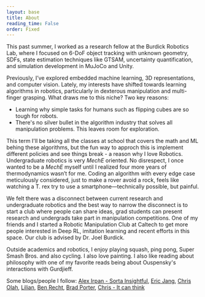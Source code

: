 ```yaml
---
layout: base
title: About
reading_time: False
order: Fixed
---
```


This past summer, I worked as a research fellow at the Burdick Robotics Lab, where I focused on 6-DoF object tracking with unknown geometry, SDFs, state estimation techniques like GTSAM, uncertainty quantification, and simulation development in MuJoCo and Unity.
 
Previously, I’ve explored embedded machine learning, 3D representations, and computer vision. Lately, my interests have shifted towards learning algorithms in robotics, particularly in dexterous manipulation and multi-finger grasping. What draws me to this niche? Two key reasons:

- Learning why simple tasks for humans such as flipping cubes are so tough for robots.
- There's no silver bullet in the algorithm industry that solves all manipulation problems. This leaves room for exploration.

This term I'll be taking all the classes at school that covers the math and ML behing these algorithms, but the fun way to approch this is implement different policies and see things break - a reason why I love Robotics. Undergraduate robotics is very _MechE_ oriented. No disrespect, I once wanted to be a _MechE_ myself until I realized four more years of thermodynamics wasn’t for me. Coding an algorithm with every edge case meticulously considered, just to make a rover avoid a rock, feels like watching a T. rex try to use a smartphone—technically possible, but painful. 

We felt there was a disconnect between current research and undergraduate robotics and the best way to narrow the disconnect is to start a club where people can share ideas, grad students can present research and undergrads take part in manipulation competitions. One of my friends and I started a Robotic Manipulation Club at Caltech to get more people interested in Deep RL, imitation learning and recent efforts in this space. Our club is advised by Dr. Joel Burdick.

Outside academics and robotics, I enjoy playing squash, ping pong, Super Smash Bros. and also cycling. I also love painting. I also like reading about philosophy with one of my favorite reads being about Ouspensky's interactions with Gurdjieff. 

Some blogs/people I follow: [Alex Irpan - Sorta Insightful](https://www.alexirpan.com/), [Eric Jang](https://evjang.com/), [Chris Olah](https://colah.github.io/), [Lilian](https://lilianweng.github.io/), [Ben Recht](https://www.argmin.net/), [Brad Porter](https://medium.com/@bp_64302), [Chris - It can think](https://itcanthink.substack.com/)
